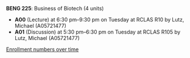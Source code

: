 **BENG 225**: Business of Biotech (4 units)

- **A00** (Lecture) at 6:30 pm–9:30 pm on Tuesday at RCLAS R10 by Lutz, Michael (A05721477)
- **A01** (Discussion) at 5:30 pm–6:30 pm on Tuesday at RCLAS R105 by Lutz, Michael (A05721477)

[Enrollment numbers over time](./BENG225.tsv)
